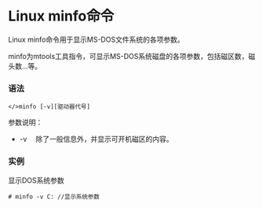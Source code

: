 # Linux minfo命令

Linux minfo命令用于显示MS-DOS文件系统的各项参数。

minfo为mtools工具指令，可显示MS-DOS系统磁盘的各项参数，包括磁区数，磁头数...等。

### 语法

    </>minfo [-v][驱动器代号]

参数说明：

- -v 　除了一般信息外，并显示可开机磁区的内容。

### 实例

显示DOS系统参数

    # minfo -v C: //显示系统参数